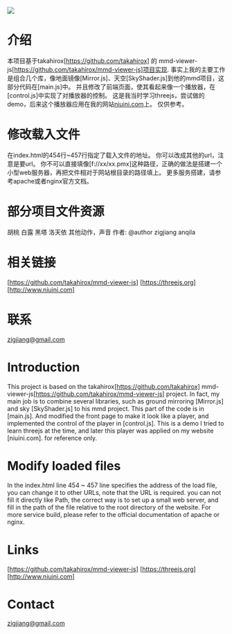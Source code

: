 ![](http://file.niuini.com/other/player.png)
# 介绍
本项目基于takahirox[https://github.com/takahirox] 的 mmd-viewer-js[https://github.com/takahirox/mmd-viewer-js]项目实现.
事实上我的主要工作是组合几个库，像地面镜像[Mirror.js]、天空[SkyShader.js]到他的mmd项目，这部分代码在[main.js]中。
并且修改了前端页面，使其看起来像一个播放器，在[control.js]中实现了对播放器的控制。
这是我当时学习threejs，尝试做的demo，后来这个播放器应用在我的网站[niuini.com](niuini.com)上。
仅供参考。

# 修改载入文件
在index.html的454行~457行指定了载入文件的地址。
你可以改成其他的url，注意是要url。
你不可以直接填像[f://xx/xx.pmx]这种路径，正确的做法是搭建一个小型web服务器，再把文件相对于网站根目录的路径填上。
更多服务搭建，请参考apache或者nginx官方文档。

# 部分项目文件资源
胡桃
白露
黑塔
洛天依
其他动作，声音
作者: 
@author zigjiang anqila

# 相关链接
[https://github.com/takahirox/mmd-viewer-js]
[https://threejs.org]
[http://www.niuini.com]

# 联系
zigjiang@gmail.com

# Introduction
This project is based on the takahirox[https://github.com/takahirox]  mmd-viewer-js[https://github.com/takahirox/mmd-viewer-js] project. 
In fact, my main job is to combine several libraries, such as ground mirroring [Mirror.js] and sky [SkyShader.js] to his mmd project. 
This part of the code is in [main.js]. 
And modified the front page to make it look like a player, and implemented the control of the player in [control.js].
This is a demo I tried to learn threejs at the time, and later this player was applied on my website [niuini.com].
for reference only.

# Modify loaded files
In the index.html line 454 ~ 457 line specifies the address of the load file, you can change it to other URLs, note that the URL is required.
you can not fill it directly like Path, the correct way is to set up a small web server, and fill in the path of the file relative to the root directory of the website.
For more service build, please refer to the official documentation of apache or nginx.

# Links
[https://github.com/takahirox/mmd-viewer-js]
[https://threejs.org]
[http://www.niuini.com]

# Contact
zigjiang@gmail.com


